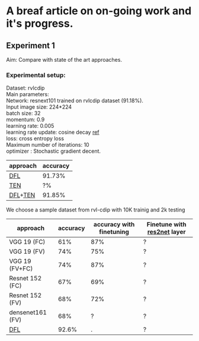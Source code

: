 # A breaf article on on-going work and it's progress.


## Experiment 1
Aim: Compare with state of the art approaches.
### Experimental setup: 
Dataset: rvlcdip <br />
Main parameters:<br />
Network: resnext101 trained on rvlcdip dataset (91.18\%).<br />
Input image size: 224*224<br />
batch size: 32<br />
momentum: 0.9<br />
learning rate: 0.005<br />
learning rate update: cosine decay [ref](https://scholar.googleusercontent.com/scholar.bib?q=info:rxYcO-LPyYMJ:scholar.google.com/&output=citation&scisdr=CgWP9T8GEJ-utlN2ws8:AAGBfm0AAAAAXYBz2s8jn5zP6cRsjA6kfPmVZIR7CY-b&scisig=AAGBfm0AAAAAXYBz2gr2xbnG5boA2rp2KQFtq2fFYpOy&scisf=4&ct=citation&cd=-1&hl=en)<br />
loss: cross entropy loss <br />
Maximum number of iterations: 10 <br />
optimizer : Stochastic gradient decent. <br />

|approach|accuracy|
|--|--|
|[DFL](https://scholar.googleusercontent.com/scholar.bib?q=info:NMEU4q_QWJ4J:scholar.google.com/&output=citation&scisdr=CgWP9T8GEJ-utlNymcI:AAGBfm0AAAAAXYB3gcJeNkJb4Uq_qX8VTk3HgSErjBw6&scisig=AAGBfm0AAAAAXYB3gcqSiLvSqEUVQM62LdniOwcxFM4N&scisf=4&ct=citation&cd=-1&hl=en)|91.73%|
|[TEN](https://scholar.googleusercontent.com/scholar.bib?q=info:gRUOCuIJ_ZAJ:scholar.google.com/&output=citation&scisdr=CgWP9T8GEJ-utlN9Wcc:AAGBfm0AAAAAXYB4QcdfG4aNs2C2hzVNXuVcvvtfRsHS&scisig=AAGBfm0AAAAAXYB4QQVQonrJ05r0prM986tNqnWYTet9&scisf=4&ct=citation&cd=-1&hl=en)|?%|
|[DFL](https://scholar.googleusercontent.com/scholar.bib?q=info:NMEU4q_QWJ4J:scholar.google.com/&output=citation&scisdr=CgWP9T8GEJ-utlNymcI:AAGBfm0AAAAAXYB3gcJeNkJb4Uq_qX8VTk3HgSErjBw6&scisig=AAGBfm0AAAAAXYB3gcqSiLvSqEUVQM62LdniOwcxFM4N&scisf=4&ct=citation&cd=-1&hl=en)+[TEN](https://scholar.googleusercontent.com/scholar.bib?q=info:gRUOCuIJ_ZAJ:scholar.google.com/&output=citation&scisdr=CgWP9T8GEJ-utlN9Wcc:AAGBfm0AAAAAXYB4QcdfG4aNs2C2hzVNXuVcvvtfRsHS&scisig=AAGBfm0AAAAAXYB4QQVQonrJ05r0prM986tNqnWYTet9&scisf=4&ct=citation&cd=-1&hl=en)|91.85%|



We choose a sample dataset from rvl-cdip with 10K trainig and 2k testing

|approach|accuracy|accuracy with finetuning|Finetune with [res2net](#res2net) layer|
|--|--|--|--|
VGG 19 (FC)|61%|87%|?|
VGG 19 (FV)|74%|75%|?|
VGG 19 (FV+FC)|74%|87\%|?|
Resnet 152 (FC)|67\%|69\%|?|
Resnet 152 (FV)|68%|72\%|?|
densenet161 (FV)|68\%|?|?|
[DFL](https://arxiv.org/pdf/1611.09932.pdf)|92.6%|.|?|
